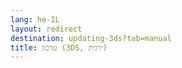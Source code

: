 ```yaml
---
lang: he-IL
layout: redirect
destination: updating-3ds?tab=manual
title: עדכון (3DS, ידנית)
---
```


